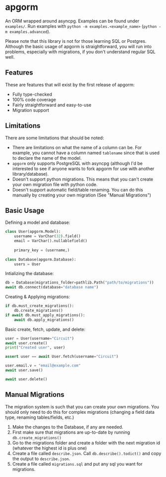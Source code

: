 # apgorm
An ORM wrapped around asyncpg. Examples can be found under `examples/`. Run examples with `python -m examples.<example_name>` (`python -m examples.advanced`).

Please note that this library is not for those learning SQL or Postgres. Although the basic usage of apgorm is straightforward, you will run into problems, especially with migrations, if you don't understand regular SQL well.

## Features
These are features that will exist by the first release of apgorm:
 - Fully type-checked
 - 100% code coverage
 - Fairly straightforward and easy-to-use
 - Migration support

## Limitations
There are some limitations that should be noted:
 - There are limitations on what the name of a column can be. For example, you cannot have a column named `tablename` since that is used to declare the name of the model.
 - `apgorm` only supports PostgreSQL with asyncpg (although I'd be interested to see if anyone wants to fork apgorm for use with another library/database).
 - Doesn't support python migrations. This means that you can't create your own migration file with python code.
 - Doesn't support automatic field/table renaming. You can do this manually by creating your own migration (See "Manual Migrations")

## Basic Usage
Defining a model and database:
```py
class User(apgorm.Model):
    username = VarChar(32).field()
    email = VarChar().nullablefield()
    
    primary_key = (username,)
    
class Database(apgorm.Database):
    users = User
```

Intializing the database:
```py
db = Database(migrations_folder=pathlib.Path("path/to/migrations"))
await db.connect(database="database name")
```

Creating & Applying migrations:
```py
if db.must_create_migrations():
    db.create_migrations()
if await db.must_apply_migrations():
    await db.apply_migrations()
```

Basic create, fetch, update, and delete:
```py
user = User(username="Circuit")
await user.create()
print("Created user", user)

assert user == await User.fetch(username="Circuit")

user.email.v = "email@example.com"
await user.save()

await user.delete()
```

## Manual Migrations
The migration system is such that you can create your own migrations. You should only need to do this for complex migrations (changing a field data type, renaming tables/fields, etc.)

 1. Make the changes to the Database, if any are needed.
 2. First make sure that migrations are up-to-date by running `db.create_migrations()`
 3. Go to the migrations folder and create a folder with the next migration id (whatever the highest id is plus one)
 4. Create a file called `describe.json`. Call `db.describe().todict()` and copy the output to `describe.json`.
 5. Create a file called `migrations.sql` and put any sql you want for migrations.
